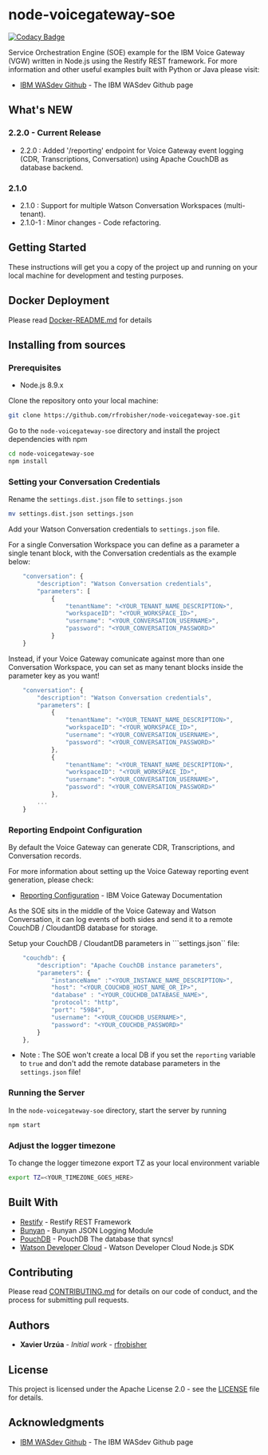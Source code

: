 # node-voicegateway-soe

[![Codacy Badge](https://api.codacy.com/project/badge/Grade/2a68a28fdb5949708d1ce9850d760783)](https://www.codacy.com/app/rfrobisher/node-voicegateway-soe?utm_source=github.com&amp;utm_medium=referral&amp;utm_content=rfrobisher/node-voicegateway-soe&amp;utm_campaign=Badge_Grade)

[daviddm-url]: https://david-dm.org/rfrobisher/node-voicegateway-soe.png?theme=shields.io
[daviddm-image]: https://david-dm.org/rfobisher/node-voicegateway-soe

Service Orchestration Engine (SOE) example for the IBM Voice Gateway (VGW) written in Node.js using the Restify REST framework.
For more information and other useful examples built with Python or Java please visit:

* [IBM WASdev Github](https://github.com/WASdev/sample.voice.gateway/tree/master/soe) - The IBM WASdev Github page

## What's NEW

### 2.2.0 - Current Release

* 2.2.0   : Added '/reporting' endpoint for Voice Gateway event logging (CDR, Transcriptions, Conversation) using Apache CouchDB as database backend.

### 2.1.0

* 2.1.0   : Support for multiple Watson Conversation Workspaces (multi-tenant).
* 2.1.0-1 : Minor changes - Code refactoring.

## Getting Started

These instructions will get you a copy of the project up and running on your local machine for development and testing purposes.

## Docker Deployment

Please read [Docker-README.md](doc/Docker-README.md) for details

## Installing from sources

### Prerequisites

* Node.js 8.9.x

Clone the repository onto your local machine:

```sh
git clone https://github.com/rfrobisher/node-voicegateway-soe.git
```

Go to the ```node-voicegateway-soe``` directory and install the project dependencies with npm

```sh
cd node-voicegateway-soe
npm install
```

### Setting your Conversation Credentials

Rename the ```settings.dist.json``` file to ```settings.json```

```sh
mv settings.dist.json settings.json
```

Add your Watson Conversation credentials to ```settings.json``` file.

For a single Conversation Workspace you can define as a parameter a single tenant block, with the Conversation credentials as the example below:

```javascript
    "conversation": {
        "description": "Watson Conversation credentials",
        "parameters": [
            {
                "tenantName": "<YOUR_TENANT_NAME_DESCRIPTION>",
                "workspaceID": "<YOUR_WORKSPACE_ID>",
                "username": "<YOUR_CONVERSATION_USERNAME>",
                "password": "<YOUR_CONVERSATION_PASSWORD>"
            }
    }
```

Instead, if your Voice Gateway comunicate against more than one Conversation Workspace, you can set as many tenant blocks inside the parameter key as you want!

```javascript
    "conversation": {
        "description": "Watson Conversation credentials",
        "parameters": [
            {
                "tenantName": "<YOUR_TENANT_NAME_DESCRIPTION>",
                "workspaceID": "<YOUR_WORKSPACE_ID>",
                "username": "<YOUR_CONVERSATION_USERNAME>",
                "password": "<YOUR_CONVERSATION_PASSWORD>"
            },
            {
                "tenantName": "<YOUR_TENANT_NAME_DESCRIPTION>",
                "workspaceID": "<YOUR_WORKSPACE_ID>",
                "username": "<YOUR_CONVERSATION_USERNAME>",
                "password": "<YOUR_CONVERSATION_PASSWORD>"
            },
        ...
    }
```

### Reporting Endpoint Configuration

By default the Voice Gateway can generate CDR, Transcriptions, and Conversation records.

For more information about setting up the Voice Gateway reporting event generation, please check:

* [Reporting Configuration](https://www.ibm.com/support/knowledgecenter/en/SS4U29/config.html#config-reporting) - IBM Voice Gateway Documentation

As the SOE sits in the middle of the Voice Gateway and Watson Conversation, it can log events of both sides and send it to a remote CouchDB / CloudantDB database for storage.

Setup your CouchDB / CloudantDB parameters in ```settings.json`` file:

```javascript
    "couchdb": {
        "description": "Apache CouchDB instance parameters",
        "parameters": {
            "instanceName" :"<YOUR_INSTANCE_NAME_DESCRIPTION>",
            "host": "<YOUR_COUCHDB_HOST_NAME_OR_IP>",
            "database" : "<YOUR_COUCHDB_DATABASE_NAME>",
            "protocol": "http",
            "port": "5984",
            "username": "<YOUR_COUCHDB_USERNAME>",
            "password": "<YOUR_COUCHDB_PASSWORD>"
        }
    },
```

* Note : The SOE won't create a local DB if you set the ```reporting``` variable to ```true``` and don't add the          remote database parameters in the ```settings.json``` file!

### Running the Server

In the ```node-voicegateway-soe``` directory, start the server by running

```sh
npm start
```

### Adjust the logger timezone

To change the logger timezone export TZ as your local environment variable

```sh
export TZ=<YOUR_TIMEZONE_GOES_HERE>
```

## Built With

* [Restify](https://github.com/restify/node-restify) - Restify REST Framework
* [Bunyan](https://github.com/trentm/node-bunyan) - Bunyan JSON Logging Module
* [PouchDB](https://https://github.com/pouchdb/pouchdb) - PouchDB The database that syncs!
* [Watson Developer Cloud](https://github.com/watson-developer-cloud/node-sdk) - Watson Developer Cloud Node.js SDK

## Contributing

Please read [CONTRIBUTING.md](doc/CONTRIBUTING.md) for details on our code of conduct, and the process for submitting pull requests.

## Authors

* **Xavier Urzúa** - *Initial work* - [rfrobisher](https://github.com/rfrobisher)

## License

This project is licensed under the Apache License 2.0 - see the [LICENSE](LICENSE) file for details.

## Acknowledgments

* [IBM WASdev Github](https://github.com/WASdev/sample.voice.gateway/tree/master/soe) - The IBM WASdev Github page
